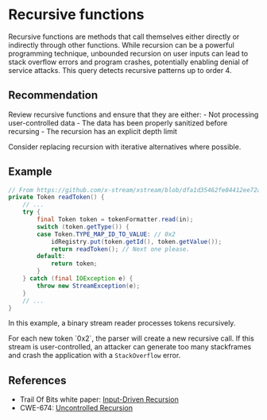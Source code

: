 # Recursive functions
Recursive functions are methods that call themselves either directly or indirectly through other functions. While recursion can be a powerful programming technique, unbounded recursion on user inputs can lead to stack overflow errors and program crashes, potentially enabling denial of service attacks. This query detects recursive patterns up to order 4.


## Recommendation
Review recursive functions and ensure that they are either: - Not processing user-controlled data - The data has been properly sanitized before recursing - The recursion has an explicit depth limit

Consider replacing recursion with iterative alternatives where possible.


## Example

```java
// From https://github.com/x-stream/xstream/blob/dfa1d35462fe84412ee72a9b0cf5b5c633086520/xstream/src/java/com/thoughtworks/xstream/io/binary/BinaryStreamReader.java#L165
private Token readToken() {
    // ...
    try {
        final Token token = tokenFormatter.read(in);
        switch (token.getType()) {
        case Token.TYPE_MAP_ID_TO_VALUE: // 0x2
            idRegistry.put(token.getId(), token.getValue());
            return readToken(); // Next one please.
        default:
            return token;
        }
    } catch (final IOException e) {
        throw new StreamException(e);
    }
    // ...
}
```
In this example, a binary stream reader processes tokens recursively.

For each new token \`0x2\`, the parser will create a new recursive call. If this stream is user-controlled, an attacker can generate too many stackframes and crash the application with a `StackOverflow` error.


## References
* Trail Of Bits white paper: [Input-Driven Recursion](https://resources.trailofbits.com/input-driven-recursion-white-paper)
* CWE-674: [Uncontrolled Recursion](https://cwe.mitre.org/data/definitions/674.html)
